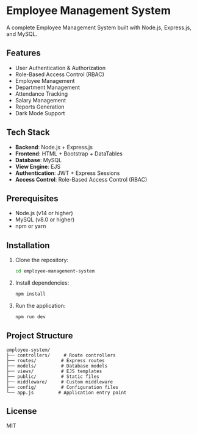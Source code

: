 # Employee Management System

A complete Employee Management System built with Node.js, Express.js, and MySQL.

## Features

- User Authentication & Authorization
- Role-Based Access Control (RBAC)
- Employee Management
- Department Management
- Attendance Tracking
- Salary Management
- Reports Generation
- Dark Mode Support

## Tech Stack

- **Backend**: Node.js + Express.js
- **Frontend**: HTML + Bootstrap + DataTables
- **Database**: MySQL
- **View Engine**: EJS
- **Authentication**: JWT + Express Sessions
- **Access Control**: Role-Based Access Control (RBAC)

## Prerequisites

- Node.js (v14 or higher)
- MySQL (v8.0 or higher)
- npm or yarn

## Installation

1. Clone the repository:
   ```bash
   cd employee-management-system
   ```

2. Install dependencies:
   ```bash
   npm install
   ```

4. Run the application:
   ```bash
   npm run dev
   ```

## Project Structure

```
employee-system/
├── controllers/     # Route controllers
├── routes/         # Express routes
├── models/         # Database models
├── views/          # EJS templates
├── public/         # Static files
├── middleware/     # Custom middleware
├── config/         # Configuration files
└── app.js         # Application entry point
```

## License

MIT 